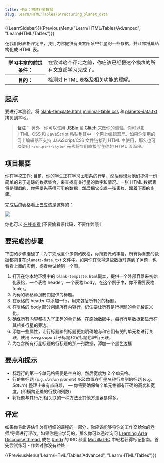 ```yaml
---
title: 作业：构建行星数据
slug: Learn/HTML/Tables/Structuring_planet_data
---
```


{{LearnSidebar}}{{PreviousMenu("Learn/HTML/Tables/Advanced", "Learn/HTML/Tables")}}

在我们的表格评定中，我们为你提供有关太阳系中行星的一些数据，并让你将其结构化成 HTML 表。

<table class="learn-box standard-table">
  <tbody>
    <tr>
      <th scope="row">学习本章的前提条件：</th>
      <td>在尝试这个评定之前，你应该已经把这个模块的所有文章都学习完成了。</td>
    </tr>
    <tr>
      <th scope="row">目的：</th>
      <td>检测对 HTML 表格及相关功能的理解。</td>
    </tr>
  </tbody>
</table>

## 起点

要进行本测验，将 [blank-template.html](https://github.com/roy-tian/learning-area/blob/master/html/tables/assessment-start/blank-template.html), [minimal-table.css](https://github.com/roy-tian/learning-area/blob/master/html/tables/assessment-start/minimal-table.css) 和 [planets-data.txt](https://github.com/roy-tian/learning-area/blob/master/html/tables/assessment-start/planets-data.txt) 拷贝到本地。

> **备注：** 另外，你可以使用 [JSBin](https://jsbin.com/) 或 [Glitch](https://glitch.com/) 来做你的测验。你可以把 HTML, CSS 和 JavaScript 粘贴到其中一个网上编辑器里。如果你使用的网上编辑器不支持 JavaScript/CSS 文件链接到 HTML 中使用，那么也可以使用 `<script>`/`<style>` 元素将它们直接写在你的 HTML 页面里。

## 项目概要

你在学校工作; 目前，你的学生正在学习太阳系的行星，然后你想为他们提供一份简单的易于追踪的数据集合，来查找有关行星的数字和情况。一张 HTML 数据表将是理想的，你需要先获得可用的数据，然后把它变成一张表格，跟着下面的步骤。

完成后的表格看上去应该是这样的：

![](assessment-table.png)

你也可以 [在线查看](https://roy-tian.github.io/learning-area/html/tables/assessment-finished/planets-data.html) (不要偷看源代码，不要作弊哦 !)

## 要完成的步骤

下面的步骤描述了：为了完成这个示例的表格，你所要做的事情。所有你需要的数据都包含在`planets-data.txt` 文件中。如果你在获得这些数据时遇到了问题，也看看上面的实例，或者尝试绘制一个图。

1. 打开在你本地环境中的 `blank-template.html`副本，提供一个外部容器来初始化表格，一个表格 header，一个表格 body。在这个例子中，你不需要表格 footer。
2. 为你的表格添加我们提供的标题。
3. 在表格的 header 中添加一行，用来包括所有列的标题。
4. 在表格的 body 部分创建所有内容行，记住要让所有是行标题的单元格语义化。
5. 确保所有内容都插入了正确的单元格，在原始数据中，每行行星数据都显示在其相关行星的旁边。
6. 添加一些属性，让行标题和列标题更加明确地与和它们有关的单元格进行关联，使用 rowgroups 让子标题和父标题也进行关联。
7. 为包含所有行星标题的行标题的那一列数据，添加一个黑色边框

## 要点和提示

- 标题行的第一个单元格需要是空白的，然后宽度为 2 个单元格。
- 行的主标题 (e.g. _Jovian planets_) 以及放置在行星名称行左侧的标题 (e.g. _Saturn_) 整理出来有点麻烦， — 你需要确保每个单元格都有正确的高度和宽度。(即横跨正确的行数和列数)
- 将标题与其行/列相关联的一种方法比其他方法容易得多。

## 评定

如果你将此评估作为有组织的课程的一部分，你应该能够将你的工作交给你的老师/导师进行评改。如果你是自学习的，那么你可以通过询问 [Learning Area Discourse thread](https://discourse.mozilla-community.org/t/learning-web-development-marking-guides-and-questions/16294), 或在 [#mdn](irc://irc.mozilla.org/mdn) 的 IRC 频道 [Mozilla IRC](https://wiki.mozilla.org/IRC) 中轻松获得标记指南。首先尝试练习 - 作弊对你没有益处！

{{PreviousMenu("Learn/HTML/Tables/Advanced", "Learn/HTML/Tables")}}

